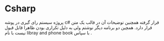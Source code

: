 # Csharp
پروژه سیستم رای گیری در پوشه c# قرار گرفته 
همچنین توضیحات آن در قالب یک متن قرار دارد.
همچین دو برنامه دیگر نوشتم ولی به دلیل تکراری بودن
ظاهرا قابل قبول نیست با نام libray and phone book
با سپاس .
